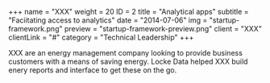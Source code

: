 +++
name = "XXX"
weight = 20
ID = 2
title = "Analytical apps"
subtitle = "Faciitating access to analytics"
date = "2014-07-06"
img = "startup-framework.png"
preview = "startup-framework-preview.png"
client = "XXX"
clientLink = "#"
category = "Technical Leadership"
+++

XXX are an energy management company looking to provide business customers with a means of saving energy. Locke Data helped XXX build enery reports and interface to get these on the go.
